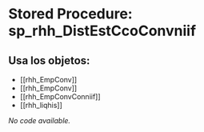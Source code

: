 # Stored Procedure: sp_rhh_DistEstCcoConvniif

## Usa los objetos:
- [[rhh_EmpConv]]
- [[rhh_EmpConv]]
- [[rhh_EmpConvConniif]]
- [[rhh_liqhis]]

*No code available.*

